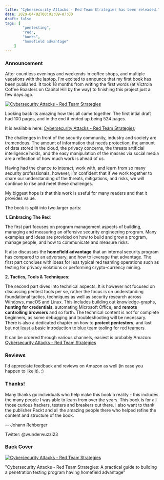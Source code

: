 ```yaml
---
title: "Cybersecurity Attacks - Red Team Strategies has been released."
date: 2020-04-02T00:01:09-07:00
draft: false
tags: [
        "pentesting",
        "red",
        "books",
        "homefield advantage"
    ]
---
```


### Announcement

After countless evenings and weekends in coffee shops, and multiple vacations with the laptop, I'm excited to announce that my first book has been published. It took 18 months from writing the first words (at Victrola Coffee Roasters on Capitol Hill by the way) to finishing this project just a few days ago. 

[![Cybersecurity Attacks - Red Team Strategies](/blog/images/red_team_strategies_f.png)](https://www.amazon.com/gp/product/1838828869/ref=as_li_tl?ie=UTF8&tag=wunderwuzzi-20&camp=1789&creative=9325&linkCode=as2&creativeASIN=1838828869&linkId=07bfd6b729fbc2b2904160e0e16c337f)

Looking back its amazing how this all came together. The first intial draft had 100 pages, and in the end it ended up being 524 pages.

It is available here: [Cybersecurity Attacks - Red Team Strategies](https://www.amazon.com/gp/product/1838828869/ref=as_li_tl?ie=UTF8&tag=wunderwuzzi-20&camp=1789&creative=9325&linkCode=as2&creativeASIN=1838828869&linkId=07bfd6b729fbc2b2904160e0e16c337f)


The challenges in front of the security community, industry and society are tremendous. The amount of information that needs protection, the amount of data stored in the cloud, the privacy concerns, the threats artificial intelligence holds, and the easy manipulation of the masses via social media are a reflection of how much work is ahead of us. 

Having had the chance to interact, work with, and learn from so many security professionals, however, I’m confident that if we work together to share our understanding of the threats, mitigations, and risks, we will continue to rise and meet these challenges. 

My biggest hope is that this work is useful for many readers and that it provides value. 


The book is split into two larger parts:

**1. Embracing The Red**:

The first part focuses on program management aspects of building, managing and measuring an offensive security engineering program. Many examples and ideas are provided on how to build and grow a program, manage people, and how to communicate and measure risks. 

It also discusses the **homefield advantage** that an internal security program has compared to an adversary, and how to leverage that advantage. The first part conclues with ideas for less typical red teaming operations such as testing for privacy violations or performing crypto-currency mining.

**2. Tactics, Tools & Techniques**:

The second part dives into technical aspects. It is however not focused on discussing pentest tools per se, rather the focus is on understanding foundational tactics, techniques as well as security research across Windows, macOS and Linux. This includes building out knowledge-graphs, **hunting for credentials**, automating Microsoft Office, and **remote controlling browsers** and so forth. The technical content is not for complete beginners, as some debugging and troubleshooting will be necessary. There is also a dedicated chapter on how to **protect pentesters**, and last but not least a basic introduction to blue team tooling for red teamers. 


It can be ordered through various channels, easiest is probably Amazon:
[Cybersecurity Attacks - Red Team Strategies](https://www.amazon.com/gp/product/1838828869/ref=as_li_tl?ie=UTF8&tag=wunderwuzzi-20&camp=1789&creative=9325&linkCode=as2&creativeASIN=1838828869&linkId=07bfd6b729fbc2b2904160e0e16c337f)


### Reviews
I'd appreciate feedback and reviews on Amazon as well (in case you happen to like it). :)

### Thanks!
Many thanks go individuals who help make this book a reality - this includes the many people I was able to learn from over the years. This book is for all those curious hackers, testers and breakers out there. I also want to thank the publisher Packt and all the amazing people there who helped refine the content and structure of the book.

-- Johann Rehberger


Twitter: @wunderwuzzi23


### Back Cover

[![Cybersecurity Attacks - Red Team Strategies](/blog/images/red_team_strategies_b.png)](https://www.amazon.com/gp/product/1838828869/ref=as_li_tl?ie=UTF8&tag=wunderwuzzi-20&camp=1789&creative=9325&linkCode=as2&creativeASIN=1838828869&linkId=07bfd6b729fbc2b2904160e0e16c337f)

"Cybersecurity Attacks - Red Team Strategies: A practical guide to building a penetration testing program having homefield advantage"